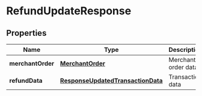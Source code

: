 
# RefundUpdateResponse

## Properties
Name | Type | Description | Notes
------------ | ------------- | ------------- | -------------
**merchantOrder** | [**MerchantOrder**](MerchantOrder.md) | Merchant order data |  [optional]
**refundData** | [**ResponseUpdatedTransactionData**](ResponseUpdatedTransactionData.md) | Transaction data |  [optional]



